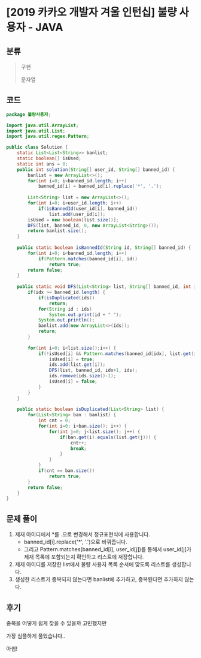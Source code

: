 # [2019 카카오 개발자 겨울 인턴십] 불량 사용자 - JAVA

## 분류
> 구현
>
> 문자열

## 코드
```java
package 불량사용자;

import java.util.ArrayList;
import java.util.List;
import java.util.regex.Pattern;

public class Solution {
	static List<List<String>> banlist;
	static boolean[] isUsed;
	static int ans = 0;
	public int solution(String[] user_id, String[] banned_id) {
		banlist = new ArrayList<>();
        for(int i=0; i<banned_id.length; i++)
        	banned_id[i] = banned_id[i].replace('*', '.');
        
        List<String> list = new ArrayList<>();
        for(int i=0; i<user_id.length; i++) 
        	if(isBannedId(user_id[i], banned_id))
        		list.add(user_id[i]);
        isUsed = new boolean[list.size()];
        DFS(list, banned_id, 0, new ArrayList<String>()); 
        return banlist.size();
    }
	
	public static boolean isBannedId(String id, String[] banned_id) {
		for(int i=0; i<banned_id.length; i++)
			if(Pattern.matches(banned_id[i], id))
				return true;
		return false;
	}
	
	public static void DFS(List<String> list, String[] banned_id, int idx, List<String> ids) {
		if(idx >= banned_id.length) {
			if(isDuplicated(ids))
				return;
			for(String id : ids)
				System.out.print(id + " ");
			System.out.println();
			banlist.add(new ArrayList<>(ids));
			return;
		}
		
		for(int i=0; i<list.size();i++) {
			if(!isUsed[i] && Pattern.matches(banned_id[idx], list.get(i))) {
				isUsed[i] = true;
				ids.add(list.get(i));
				DFS(list, banned_id, idx+1, ids);
				ids.remove(ids.size()-1);
				isUsed[i] = false;
			}
		}
	}
	
	public static boolean isDuplicated(List<String> list) {
		for(List<String> ban : banlist) {
			int cnt = 0;
			for(int i=0; i<ban.size(); i++) {
				for(int j=0; j<list.size(); j++) {
					if(ban.get(i).equals(list.get(j))) {
						cnt++;
						break;
					}
				}
			}
			if(cnt == ban.size())
				return true;
		}
		return false;
	}
}
```

## 문제 풀이
1. 제재 아이디에서 *를 .으로 변경해서 정규표현식에 사용합니다.
   - banned_id[i].replace('*', '.')으로 바꿔줍니다.
   - 그리고 Pattern.matches(banned_id[i], user_id[j])를 통해서 user_id[j]가 제재 목록에 포함되는지 확인하고 리스트에 저장합니다.
1. 제제 아이디를 저장한 list에서 불량 사용자 목록 순서에 맞도록 리스트를 생성합니다.
1. 생성한 리스트가 중복되지 않는다면 banlist에 추가하고, 중복된다면 추가하지 않는다.

## 후기
중복을 어떻게 쉽게 찾을 수 있을까 고민했지만

가장 심플하게 풀었습니다..

아쉽!